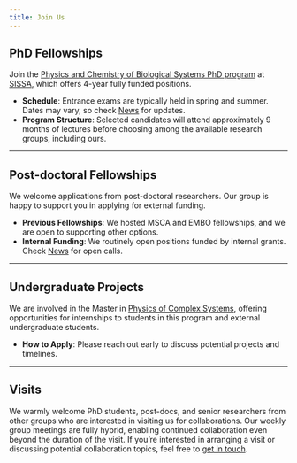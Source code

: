 ```yaml
---
title: Join Us
---
```


## PhD Fellowships

Join the [Physics and Chemistry of Biological Systems PhD program](https://www.sissa.it/sbp/) at [SISSA](https://www.sissa.it), which offers 4-year fully funded positions. 

- **Schedule**: Entrance exams are typically held in spring and summer. Dates may vary, so check [News](./news) for updates.
- **Program Structure**: Selected candidates will attend approximately 9 months of lectures before choosing among the available research groups, including ours.

---

## Post-doctoral Fellowships

We welcome applications from post-doctoral researchers. Our group is happy to support you in applying for external funding.

- **Previous Fellowships**: We hosted MSCA and EMBO fellowships, and we are open to supporting other options. 
- **Internal Funding**: We routinely open positions funded by internal grants. Check [News](./news) for open calls.

---

## Undergraduate Projects

We are involved in the Master in [Physics of Complex Systems](http://www.pcs.polito.it/educational_tracks/international_track), offering opportunities for internships to students in this program and external undergraduate students.  

- **How to Apply**: Please reach out early to discuss potential projects and timelines.

---

## Visits

We warmly welcome PhD students, post-docs, and senior researchers from other groups who are interested in visiting us for collaborations. Our weekly group meetings are fully hybrid, enabling continued collaboration even beyond the duration of the visit. If you’re interested in arranging a visit or discussing potential collaboration topics, feel free to [get in touch](mailto:bussi@sissa.it).


